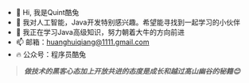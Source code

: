 - 👋 Hi, 我是Quint酷兔
- 👀 我对人工智能，Java开发特别感兴趣。希望能寻找到一起学习的小伙伴
- 🌱 我正在学习Java高级知识，努力朝着大牛的方向前进
- 📫 邮箱：huanghuiqiang@1111.gmail.com
- 🔥 公众号：程序员酷兔


> ***做技术的黑客心态加上开放共进的态度是成长和越过高山幽谷的秘籍😊***
<!---
Q11shiyi/Q11shiyi is a ✨ special ✨ repository because its `README.md` (this file) appears on your GitHub profile.
You can click the Preview link to take a look at your changes.
--->
